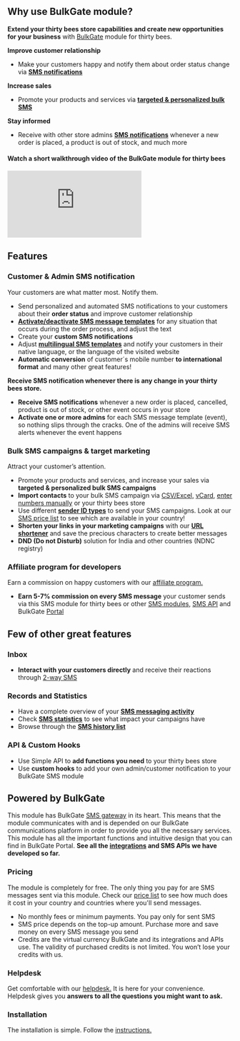 ## Why use BulkGate module?

<strong>Extend your thirty bees store capabilities and create new opportunities for your business</strong> with <a href="http://www.bulkgate.com/" target="_blank" title="BulkGate SMS gateway">BulkGate</a> module for thirty bees.

<strong>Improve customer relationship</strong>
* Make your customers happy and notify them about order status change via <a href="https://www.bulkgate.com/en/sms-module#customer-sms-notification" target="_blank" title="Customer SMS notifications"><strong>SMS notifications</strong></a> 

<strong>Increase sales</strong>
* Promote your products and services via <a href="https://www.bulkgate.com/en/solutions/bulk-sms" target="_blank" title="Bulk SMS"><strong>targeted & personalized bulk SMS</strong></a>

<strong>Stay informed</strong>
* Receive with other store admins <a href="https://www.bulkgate.com/en/sms-module#admin-sms-notification" target="_blank" title="Admin SMS notifications"><strong>SMS notifications</strong></a> whenever a new order is placed, a product is out of stock, and much more

#### Watch a short walkthrough video of the BulkGate module for thirty bees
<iframe src="https://www.youtube.com/embed/YmU_F_cXYco?rel=0&showinfo=0" frameborder="0" webkitallowfullscreen mozallowfullscreen allowfullscreen></iframe> 

## Features
### Customer & Admin SMS notification

Your customers are what matter most. Notify them. 
* Send personalized and automated SMS notifications to your customers about their <strong>order status</strong> and improve customer relationship
* <a href="https://help.bulkgate.com/docs/en/customer-sms.html#how-can-i-activate-or-adjust-customer-sms-https-wwwbulkgatecom-en-sms-module-customer-sms-notification-message-template" target="_blank" title="SMS template activation"><strong>Activate/deactivate SMS message templates</strong></a> for any situation that occurs during the order process, and adjust the text
* Create your <strong>custom SMS notifications</strong>
* Adjust <a href="https://help.bulkgate.com/docs/en/customer-sms.html#how-can-i-adjust-multilingual-sms-templates" target="_blank" title="Multilingual SMS templates"><strong>multilingual SMS templates</strong></a> and notify your customers in their native language, or the language of the visited website
* <strong>Automatic conversion</strong>  of customer´s mobile number <strong> to international format</strong> and many other great features!

<strong>Receive SMS notification whenever there is any change in your thirty bees store.</strong>

* <strong>Receive SMS notifications</strong> whenever a new order is placed, cancelled, product is out of stock, or other event occurs in your store
* <strong>Activate one or more admins</strong> for each SMS message template (event), so nothing slips through the cracks. One of the admins will receive SMS alerts whenever the event happens

### Bulk SMS campaigns & target marketing

Attract your customer’s attention. 
* Promote your products and services, and increase your sales via <strong>targeted & personalized bulk SMS campaigns</strong>
* <strong>Import contacts</strong> to your bulk SMS campaign via <a href="https://help.bulkgate.com/docs/en/importing-contacts-to-campaign-via-csv-excel.html#how-do-i-import-contacts-to-campaign-via-csv-excel" target="_blank" title="Import contacts via CSV/Excel">CSV/Excel,</a> <a href="https://help.bulkgate.com/docs/en/importing-contacts-to-campaign-via-vcard.html#how-do-i-import-contacts-to-campaign-via-vcard" target="_blank" title="Import contacts via vCard">vCard,</a> <a href="https://help.bulkgate.com/docs/en/importing-contacts-to-campaign-via-enter-number.html" target="_blank" title="Import contacts manually">enter numbers manually</a> or your thirty bees store
* Use different <a href="https://help.bulkgate.com/docs/en/sender-type.html#what-is-a-sender-type-and-how-can-i-use-it" target="_blank" title="Sender types"><strong>sender ID types</strong></a> to send your SMS campaigns. Look at our <a href="https://www.bulkgate.com/en/sms-price" target="_blank" title="SMS price list">SMS price list</a> to see which are available in your country!
* <strong>Shorten your links in your marketing campaigns</strong> with our <a href="https://www.bulkgate.com/en/sms-portal/#url-shortener" target="_blank" title="URL shortener"><strong>URL shortener</strong></a> and save the precious characters to create better messages
* <strong>DND (Do not Disturb)</strong> solution for India and other countries (NDNC registry)


### Affiliate program for developers

Earn a commission on happy customers with our <a href="https://www.bulkgate.com/en/developers/affiliate-program/" target="_blank" title="Affiliate program">affiliate program.</a> 
* <strong>Earn 5-7% commission on every SMS message</strong> your customer sends via this SMS module for thirty bees or other <a href="https://www.bulkgate.com/en/sms-plugin/" target="_blank" title="SMS modules">SMS modules,</a> <a href="https://www.bulkgate.com/en/developers/sms-api/" target="_blank" title="SMS APIs">SMS API</a> and BulkGate <a href="https://www.bulkgate.com/en/sms-portal/" target="_blank" title="BulkGate Portal">Portal</a> 

## Few of other great features

### Inbox

* <strong>Interact with your customers directly</strong> and receive their reactions through <a href="https://www.bulkgate.com/en/solutions/two-way-sms/" target="_blank" title="Two-way SMS">2-way SMS</a> 

### Records and Statistics

* Have a complete overview of your <a href="https://help.bulkgate.com/docs/en/campaigns.html" target="_blank" title="SMS campaign activity"><strong>SMS messaging activity</strong></a> 
* Check <a href="https://help.bulkgate.com/docs/en/statistics.html" target="_blank" title="SMS statistics"><strong>SMS statistics</strong></a> to see what impact your campaigns have
* Browse through the <a href="https://help.bulkgate.com/docs/en/history.html" target="_blank" title="SMS history list"><strong>SMS history list</strong></a>

### API & Custom Hooks

* Use Simple API to <strong>add functions you need</strong> to your thirty bees store
* Use <strong>custom hooks</strong> to add your own admin/customer notification to your BulkGate SMS module

## Powered by BulkGate

This module has BulkGate <a href="https://www.bulkgate.com/en/" target="_blank" title="SMS Gateway">SMS gateway</a> in its heart. This means that the module communicates with and is depended on our BulkGate communications platform in order to provide you all the necessary services. This module has all the important functions and intuitive design that you can find in BulkGate Portal. <strong>See all the <a href="https://www.bulkgate.com/en/integrations/" target="_blank" title="">integrations</a> and SMS APIs we have developed so far.</strong>

### Pricing

The module is completely for free. The only thing you pay for are SMS messages sent via this module. Check our <a href="https://www.bulkgate.com/en/sms-price" target="_blank" title="BulkGate pricing">price list</a> to see how much does it cost in your country and countries where you'll send messages.

* No monthly fees or minimum payments. You pay only for sent SMS
* SMS price depends on the top-up amount. Purchase more and save money on every SMS message you send
* Credits are the virtual currency BulkGate and its integrations and APIs use. The validity of purchased credits is not limited. You won’t lose your credits with us.

### Helpdesk

Get comfortable with our <a href="https://help.bulkgate.com/docs/en/woosms-module-installation.html" target="_blank" title="SMS Gateway helpdesk">helpdesk.</a> It is here for your convenience. Helpdesk gives you <strong>answers to all the questions you might want to ask.</strong>


### Installation
The installation is simple. Follow the <a href="https://help.bulkgate.com/docs/en/thirty-bees-sms-module-by-bulkgate-installation.html" target="_blank" title="Module installation">instructions.</a>
